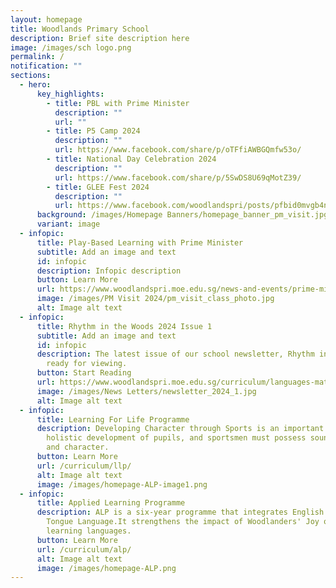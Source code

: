 ```yaml
---
layout: homepage
title: Woodlands Primary School
description: Brief site description here
image: /images/sch logo.png
permalink: /
notification: ""
sections:
  - hero:
      key_highlights:
        - title: PBL with Prime Minister
          description: ""
          url: ""
        - title: P5 Camp 2024
          description: ""
          url: https://www.facebook.com/share/p/oTFfiAWBGQmfw53o/
        - title: National Day Celebration 2024
          description: ""
          url: https://www.facebook.com/share/p/5SwDS8U69qMotZ39/
        - title: GLEE Fest 2024
          description: ""
          url: https://www.facebook.com/woodlandspri/posts/pfbid0mvgb4nNv9RHVycN7wPRMbjuK976v6BWTJrc6z5nfdETCKpvqzGc6daq1x56yVWEBl
      background: /images/Homepage Banners/homepage_banner_pm_visit.jpg
      variant: image
  - infopic:
      title: Play-Based Learning with Prime Minister
      subtitle: Add an image and text
      id: infopic
      description: Infopic description
      button: Learn More
      url: https://www.woodlandspri.moe.edu.sg/news-and-events/prime-minister-visit-2024/
      image: /images/PM Visit 2024/pm_visit_class_photo.jpg
      alt: Image alt text
  - infopic:
      title: Rhythm in the Woods 2024 Issue 1
      subtitle: Add an image and text
      id: infopic
      description: The latest issue of our school newsletter, Rhythm in the Woods, is
        ready for viewing.
      button: Start Reading
      url: https://www.woodlandspri.moe.edu.sg/curriculum/languages-math-and-science/english/newsletters/
      image: /images/News Letters/newsletter_2024_1.jpg
      alt: Image alt text
  - infopic:
      title: Learning For Life Programme
      description: Developing Character through Sports is an important component of
        holistic development of pupils, and sportsmen must possess sound values
        and character.
      button: Learn More
      url: /curriculum/llp/
      alt: Image alt text
      image: /images/homepage-ALP-image1.png
  - infopic:
      title: Applied Learning Programme
      description: ALP is a six-year programme that integrates English and Mother
        Tongue Language.It strengthens the impact of Woodlanders' Joy of
        learning languages.
      button: Learn More
      url: /curriculum/alp/
      alt: Image alt text
      image: /images/homepage-ALP.png
---
```

